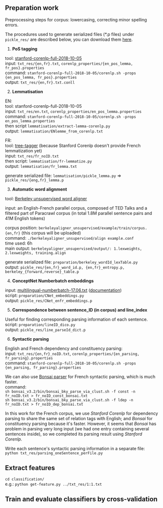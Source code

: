 ## Preparation work
 
Preprocessing steps for corpus: lowercasing, correcting minor spelling errors. 

The procedures used to generate serialized files (*.p files) under `pickle_res/` are described below, you can download them [here](https://www.dropbox.com/s/g2bzit2o6lqabpv/pickle_res.zip?dl=0). 
<!-- upload all the *.p files in a zipped directory onto github -->

1. **PoS tagging** 

tool: [stanford-corenlp-full-2018-10-05](https://stanfordnlp.github.io/CoreNLP/download.html) <br/>
input: `txt_res/{en,fr}.txt`, `corenlp_properties/{en_pos_lemma, fr_pos}.properties` <br/>
command: `stanford-corenlp-full-2018-10-05/corenlp.sh -props {en_pos_lemma, fr_pos}.properties` <br/>
output: `txt_res/{en,fr}.txt.conll` 

2. **Lemmatisation** 

EN: <br/>
tool: stanford-corenlp-full-2018-10-05 <br/>
input: `txt_res/en.txt`, `corenlp_properties/en_pos_lemma.properties` <br/>
command: `stanford-corenlp-full-2018-10-05/corenlp.sh -props en_pos_lemma.properties` <br/>
then script `lemmatisation/extract-lemma-corenlp.py` <br/>
output: `lemmatisation/ENlemme_from_corenlp.txt` <br/>

FR: <br/>
tool: [tree-tagger](http://www.cis.uni-muenchen.de/~schmid/tools/TreeTagger/) (because Stanford Corenlp doesn't provide French lemmatization yet) <br/>
input: `txt_res/fr_noID.txt`  <br/>
then script: `lemmatisation/fr-lemmatize.py` <br/>
output: `lemmatisation/fr_lemma.txt`  <br/>

generate serialized file: `lemmatisation/pickle_lemma.py` => `pickle_res/{eng,fr}_lemma.p` <br/>

3. **Automatic word alignment**

tool: [Berkeley unsupervised word aligner](https://code.google.com/archive/p/berkeleyaligner/downloads) <br/>

input: an English-French parallel corpus, composed of TED Talks and a filtered part of Paracrawl corpus (in total 1.8M parallel sentence pairs and 41M English tokens)  <br/>
<!-- filter Paracrawl corpus, keep the parallel sentences having at least 10 words at each side 
original corpus: 27M, after this filtering: 19M, we randomly take 2M lines to combine with TED corpus => 2 163 092 lines 
finally clean the combined corpus PC2M_ted.{e,f} by a moses's script: 1 806 680 lines -->
corpus position: `berkeleyaligner_unsupervised/example/train/corpus.{en,fr}` (this corpus will be uploaded) <br/> 
command: `./berkeleyaligner_unsupervised/align example.conf` <br/>
time used: 6h  <br/>
main output: `berkeleyaligner_unsupervised/output/: 1.lexweights, 2.lexweights, training.align` 

generate serialized file: `preparation/berkeley_wordId_lexTable.py` <br/>
output: `pickle_res/{en,fr}_word_id.p, {en,fr}_entropy.p, berkeley_{forward,reverse}_table.p` <br/>
 
4. **ConceptNet Numberbatch embeddings** 

input: [multilingual-numberbatch-17.06.txt](https://conceptnet.s3.amazonaws.com/downloads/2017/numberbatch/numberbatch-17.06.txt.gz) ([documentation](https://github.com/commonsense/conceptnet-numberbatch)) <br/>
script: `preparation/CNet_embeddings.py` <br/>
output: `pickle_res/CNet_enfr_embeddings.p`

5. **Correspondence between sentence_ID (in corpus) and line_index**

Useful for finding corresponding parsing information of each sentence. <br/> 
script: `preparation/lineID_dico.py` <br/>
output: `pickle_res/line_parseId_dict.p`  

6. **Syntactic parsing**

English and French dependency and constituency parsing: <br/>
input: `txt_res/{en,fr}_noID.txt`, `corenlp_properties/{en_parsing, fr_parsing}.properties` <br/>
command: `stanford-corenlp-full-2018-10-05/corenlp.sh -props {en_parsing, fr_parsing}.properties` <br/>

We can also use [Bonsai parser](http://alpage.inria.fr/statgram/frdep/fr_stat_dep_parsing.html) for French syntactic parsing, which is much faster. <br/>
command: <br/>
`sh bonsai_v3.2/bin/bonsai_bky_parse_via_clust.sh -f const -n fr_noID.txt > fr_noID_const_bonsai.txt`  <br/>
`sh bonsai_v3.2/bin/bonsai_bky_parse_via_clust.sh -f ldep -n fr_noID.txt > fr_noID_dep_bonsai.txt` 

In this work for the French corpus, we use *Stanford Corenlp* for dependency parsing to share the same set of relation tags with English; and *Bonsai* for constituency parsing because it's faster. However, it seems that *Bonsai* has problem in parsing very long input (we had one entry containing several sentences inside), so we completed its parsing result using *Stanford Corenlp*. 

Write each sentence's syntactic parsing information in a separate file: `python txt_res/parsing_oneSentence_perFile.py`




## Extract features

`cd classification/` <br/>
e.g.: `python get-feature.py ../txt_res/1:1.txt` 

## Train and evaluate classifiers by cross-validation 

